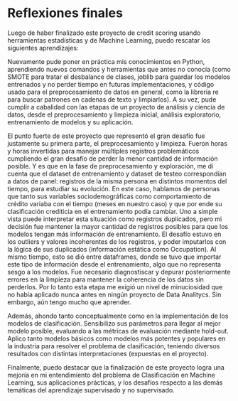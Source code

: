 # Reflexiones finales

Luego de haber finalizado este proyecto de credit scoring usando herramientas estadísticas y de Machine Learning, puedo rescatar los siguientes aprendizajes:

Nuevamente pude poner en práctica mis conocimientos en Python, aprendiendo nuevos comandos y herramientas que antes no conocía (como SMOTE para tratar el desbalance de clases, joblib para guardar los modelos entrenados y no perder tiempo en futuras implementaciones, y código usado para el preprocesamiento de datos en general, como la librería re para buscar patrones en cadenas de texto y limpiarlos). A su vez, pude cumplir a cabalidad con las etapas de un proyecto de análisis y ciencia de datos, desde el preprocesamiento y limpieza inicial, análisis exploratorio, entrenamiento de modelos y su aplicación.

El punto fuerte de este proyecto que representó el gran desafío fue justamente su primera parte, el preprocesamiento y limpieza. Fueron horas y horas invertidas para manejar múltiples registros problemáticos cumpliendo el gran desafío de perder la menor cantidad de información posible. Y es que en la fase de preprocesamiento y exploración, me di cuenta que el dataset de entrenamiento y dataset de testeo correspondían a datos de panel: registros de la misma persona en distintos momentos del tiempo, para estudiar su evolución. En este caso, hablamos de personas que tanto sus variables sociodemográficas como comportamiento de crédito variaba con el tiempo (meses en nuestro caso) y que por ende su clasificación crediticia en el entrenamiento podía cambiar. Uno a simple vista puede interpretar esta situación como registros duplicados, pero mi decisión fue mantener la mayor cantidad de registros posibles para que los modelos tengan más información de entrenamiento. El desafío estuvo en los outliers y valores incoherentes de los registros, y poder imputarlos con la lógica de sus duplicados (información estática como Occupation). Al mismo tiempo, esto se dió entre dataframes, donde se tuvo que importar este tipo de información desde el entrenamiento, algo que no representa sesgo a los modelos. Fue necesario diagnostiscar y depurar posteriormente errores en la limpieza para mantener la coherencia de los datos sin perderlos. Por lo tanto esta etapa me exigió un nivel de minuciosidad que no había aplicado nunca antes en ningún proyecto de Data Analitycs. Sin embargo, aún tengo mucho que aprender.

Además, ahondo tanto conceptualmente como en la implementación de los modelos de clasificación. Sensibilizo sus parámetros para llegar al mejor modelo posible, evaluando a las métricas de evaluación mediante hold-out. Aplico tanto modelos básicos como modelos más potentes y populares en la industria para resolver el problema de clasificación, teniendo diversos resultados con distintas interpretaciones (expuestas en el proyecto).

Finalmente, puedo destacar que la finalización de este proyecto logra una mejoría en mi entendimiento del problema de Clasificación en Machine Learning, sus aplicaciones prácticas, y los desafíos respecto a las demás temáticas del aprendizaje supervisado y no supervisado.
